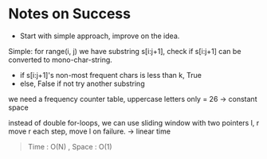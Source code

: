 # Notes on Success
+ Start with simple approach, improve on the idea.

Simple: for range(i, j) we have substring s[i:j+1],
  check if s[i:j+1] can be converted to mono-char-string.
   - if s[i:j+1]'s non-most frequent chars is less than k, True
   - else, False
  if not try another substring

we need a frequency counter table, uppercase letters only = 26
-> constant space

instead of double for-loops, we can use sliding window with
two pointers l, r
move r each step, move l on failure.
-> linear time

> Time : O(N) , Space : O(1)
